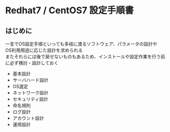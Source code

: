 # Redhat7 / CentOS7 設定手順書

## はじめに
一言でOS設定手順といっても多岐に渡るソフトウェア、パラメータの設計や  
OS利用用途に応じた設計を求められる  
またそれらには後で戻せないものもあるため、インストールや設定作業を行う前に必ず検討・設計しておく  

* 基本設計
 * サーバハード設計  
 * OS選定  
 * ネットワーク設計  
 * セキュリティ設計
 * 命名規則  
 * ログ設計  
 * アカウント設計  
* 運用設計